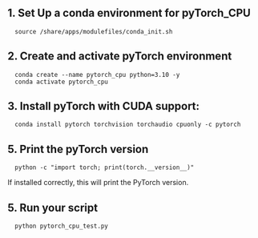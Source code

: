 ## 1. Set Up a conda environment for pyTorch_CPU
      source /share/apps/modulefiles/conda_init.sh 

## 2. Create and activate pyTorch environment
      conda create --name pytorch_cpu python=3.10 -y
      conda activate pytorch_cpu

## 3. Install pyTorch with CUDA support:

      conda install pytorch torchvision torchaudio cpuonly -c pytorch

## 5. Print the pyTorch version

      python -c "import torch; print(torch.__version__)"

If installed correctly, this will print the PyTorch version.

## 5. Run your script 

      python pytorch_cpu_test.py


